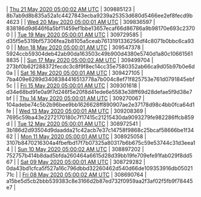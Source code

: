 | [Thu 21 May 2020 05:00:02 AM UTC](https://transfer.sh/6334L/dashninja-dbdump-20200521070002.tar.bz2) | 309885123 | 8b7ab9d8b835a52a1c4427843ecba9239a25353d680d5466ee2ef8fecd9b4623 | 
| [Wed 20 May 2020 05:00:01 AM UTC](https://transfer.sh/161VAi/dashninja-dbdump-20200520070001.tar.bz2) | 309836597 | 838186d9d646f6a5bf11459ef1bbe13657ecaf66d86786a9b98170e693c23700 | 
| [Tue 19 May 2020 05:00:01 AM UTC]() | 309729585 | d35f5e5319bf57306fea2b8105a5ceab7613191336256df4c8071b0bbc6ca930 | 
| [Mon 18 May 2020 05:00:01 AM UTC](https://transfer.sh/y2MEk/dashninja-dbdump-20200518070001.tar.bz2) | 309547378 | 5924ccb59304deb42ab90da163503c49b900d4380e5740d1a80c106615618835 | 
| [Sun 17 May 2020 05:00:02 AM UTC]() | 309499704 | 273bf0b62f288372fecdc3c8f9f8ec14cc35e7580352ab66ca9d05b97b0e6d0a | 
| [Sat 16 May 2020 05:00:01 AM UTC]() | 309427105 | 7ba409e6289d3408384416513778a7b004c8ef71f825753e761d0791845ebf5c | 
| [Fri 15 May 2020 05:00:01 AM UTC]() | 309301618 | d34e68bd91e0a9f7d246f5e20f8d41ede6e5583e38ff69d28defae5f9d38e7bf | 
| [Thu 14 May 2020 05:00:01 AM UTC](https://transfer.sh/JmX4s/dashninja-dbdump-20200514070001.tar.bz2) | 309270067 | 104adebe74c5b2b96bee9bb1626628ff890907ae2e37178d98c4bb0fca64d1fe | 
| [Wed 13 May 2020 05:00:01 AM UTC]() | 309208369 | 7695c59ba43e2272170180c7f17415c21215430da9093279fe982286ffcb859d | 
| [Tue 12 May 2020 05:00:01 AM UTC]() | 308972541 | 3b186d2d93504d9daadda21c42acb7e37c14758f9868c25bcaf58666be1f3462 | 
| [Mon 11 May 2020 05:00:01 AM UTC](https://transfer.sh/gWPBB/dashninja-dbdump-20200511070001.tar.bz2) | 308925058 | 3107b8470216304a4fbefbd17f7b07325a80317b6b675c59e53744c31d3eea14 | 
| [Sun 10 May 2020 05:00:02 AM UTC](https://transfer.sh/3s9ta/dashninja-dbdump-20200510070002.tar.bz2) | 308897202 | 752757b414b8dad5bfda260464a6615d28d39bb19fe709efe91fab029f8dd567 | 
| [Sat 09 May 2020 05:00:01 AM UTC](https://transfer.sh/27n5D/dashninja-dbdump-20200509070001.tar.bz2) | 308729282 | 0da43bd1cfca5f527a16c796dbbd32260462d540d66de109353916db0502171c | 
| [Fri 08 May 2020 05:00:02 AM UTC](https://transfer.sh/sOKmr/dashninja-dbdump-20200508070002.tar.bz2) | 308690764 | a15be5d5cb2bbb539383c8e3166d2b87ed732f0959aa2f3af02f5fb9f78445e7 | 
